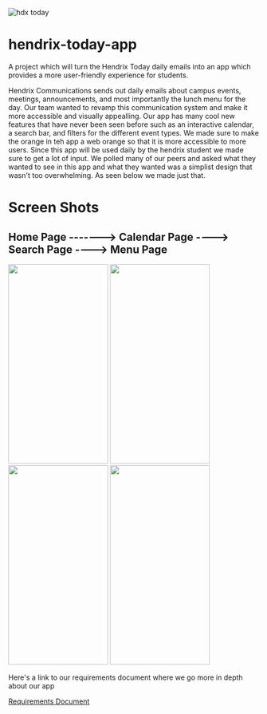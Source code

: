 ![hdx today](https://user-images.githubusercontent.com/77701303/206945364-dc98f3c6-b86c-47ca-aa05-da5fd1c754a5.png)

# hendrix-today-app 

A project which will turn the Hendrix Today daily emails into an app which provides a more user-friendly experience for students.

Hendrix Communications sends out daily emails about campus events, meetings, announcements, and most importantly the lunch menu for the day. Our team wanted to revamp this communication system and make it more accessible and visually appealling. Our app has many cool new features that have never been seen before such as an interactive calendar, a search bar, and filters for the different event types. We made sure to make the orange in teh app a web orange so that it is more accessible to more users. Since this app will be used daily by the hendrix student we made sure to get a lot of input. We polled many of our peers and asked what they wanted to see in this app and what they wanted was a simplist design that wasn't too overwhelming. As seen below we made just that.

# Screen Shots



##  Home Page    -------> Calendar Page  ----> Search Page ----> Menu Page
<img src="https://user-images.githubusercontent.com/77701303/206943206-d6d0a443-7dfb-4979-910a-6034d43e2ade.jpg" width="200" height="400"/> <img src="https://user-images.githubusercontent.com/77701303/206943203-39a831a3-cb94-4040-b09a-a7fd60536114.jpg" width="200" height="400"/> <img src="https://user-images.githubusercontent.com/77701303/206943196-257565a1-c729-41f6-b423-eb6f8717068c.jpg" width="200" height="400"/> <img src="https://user-images.githubusercontent.com/77701303/206943192-73326c9d-5efd-487b-bf9e-ce7fc94821ee.jpg" width="200" height="400"/>

Here's a link to our requirements document where we go more in depth about our app 

[Requirements Document](https://docs.google.com/document/d/1aFrtJZu5sKYgvZ6Ae7Dmc6X690QL6kGVvmR6PN8UGgw/edit?usp=sharing)











